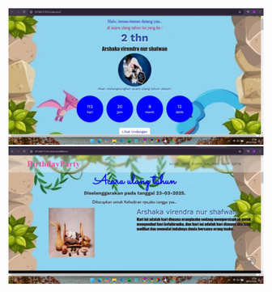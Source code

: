 <img width="960" alt="port1" src="https://github.com/Novanarifki/Birthday-Party-Arshaka-Nur-Shafwan-2th/blob/main/img/screenshoot3.jpg">
<img width="948" alt="port2" src="https://github.com/Novanarifki/Birthday-Party-Arshaka-Nur-Shafwan-2th/blob/main/img/screenshoot4.jpg">
